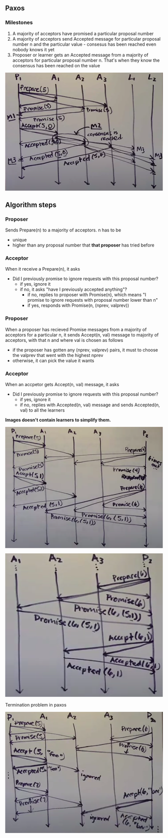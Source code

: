 ## Paxos

### Milestones
1. A majority of acceptors have promised a particular proposal number
2. A majority of acceptors send Accepted message for particular proposal number n and the particular value - consesus has been reached even nobody knows it yet
3. Proposer or learner gets an Accepted message from a majority of acceptors for particular proposal number n. That's when they know the consensus has been reached on the value

![alt_text](images/milestones.png "image_tooltip")

## Algorithm steps

### Proposer
Sends Prepare(n) to a majority of acceptors.
n has to be 
- unique
- higher than any proposal number that <strong>that proposer</strong> has tried before

### Acceptor
When it receive a Prepare(n), it asks
- Did I previously promise to ignore requests with this proposal number?
    - if yes, ignore it
    - if no, it asks "have I previously accepted anything"?
        - if no, replies to proposer with Promise(n), which means "I promise to ignore requests with proposal number lower than n"
        - if yes, responds with Promise(n, (nprev, valprev))

### Proposer
When a proposer has recieved Promise messages from a majority of acceptors for a particular n, it sends Accept(n, val) message to majority of acceptors, with that n and where val is chosen as follows
- if the proposer has gotten any (nprev, valprev) pairs, it must to choose the valprev that went with the highest nprev
- otherwise, it can pick the value it wants

### Acceptor
When an accpetor gets Accept(n, val) message, it asks

- Did I previously promise to ignore requests with this proposal number?
    - if yes, ignore it
    - if no, replies with Accepted(n, val) message and sends Accepted(n, val) to all the learners

**Images doesn't contain learners to simplify them.**

![alt_text](images/multiple_proposers.png "image_tooltip")

![alt_text](images/multiple_proposers_2.png "image_tooltip")

Termination problem in paxos

![alt_text](images/paxos_termination_problem.png "image_tooltip")




